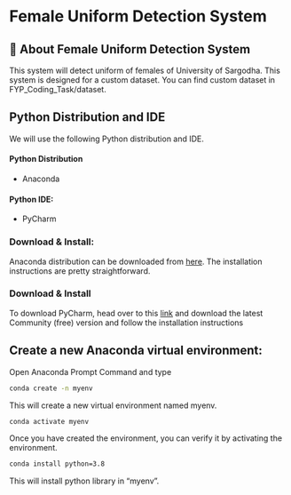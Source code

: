 
# Female Uniform Detection System

## 🚀 About Female Uniform Detection System
 This system will detect uniform of females of University of Sargodha. This system is designed for a custom dataset. You can find custom dataset in FYP_Coding_Task/dataset. 

 


## Python Distribution and IDE
We will use the following Python distribution and IDE.
#### Python Distribution
- Anaconda
#### Python IDE: 
- PyCharm
### Download & Install:
Anaconda distribution can be downloaded from [here](https://www.anaconda.com/products/individual). The installation instructions are pretty straightforward.

### Download & Install
 To download PyCharm, head over to this [link](https://www.jetbrains.com/pycharm/download/#section=windows) and download the latest Community (free) version and follow the installation instructions

## Create a new Anaconda virtual environment:

Open Anaconda Prompt Command and type

```bash
conda create -n myenv
``` 
This will create a new virtual environment named myenv.

```bash
conda activate myenv
```
Once you have created the environment, you can verify it by activating the environment.

```bash
conda install python=3.8
```
This will install python library in “myenv”.
